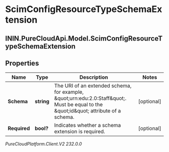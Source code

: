 # ScimConfigResourceTypeSchemaExtension

## ININ.PureCloudApi.Model.ScimConfigResourceTypeSchemaExtension

## Properties

|Name | Type | Description | Notes|
|------------ | ------------- | ------------- | -------------|
| **Schema** | **string** | The URI of an extended schema, for example, \&quot;urn:edu:2.0:Staff\&quot;. Must be equal to the \&quot;id\&quot; attribute of a schema. | [optional] |
| **Required** | **bool?** | Indicates whether a schema extension is required. | [optional] |



_PureCloudPlatform.Client.V2 232.0.0_
